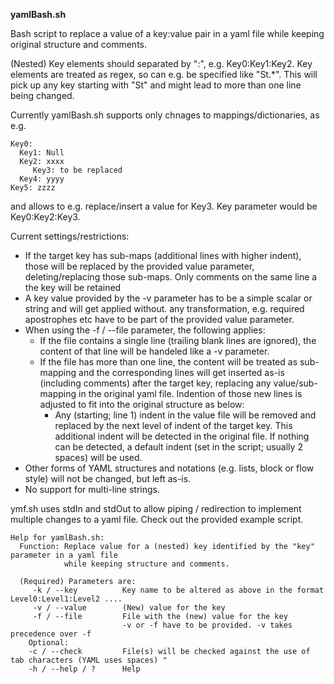 **yamlBash.sh**

Bash script to replace a value of a key:value pair in a yaml file while keeping original structure and comments.

(Nested) Key elements should separated by ":", e.g. Key0:Key1:Key2.
Key elements are treated as regex, so can e.g. be specified like "St.*". This will pick up any
key starting with "St" and might lead to more than one line being changed. 

Currently yamlBash.sh supports only chnages to mappings/dictionaries, as e.g.
	
    Key0:
      Key1: Null
      Key2: xxxx
         Key3: to be replaced
      Key4: yyyy
    Key5: zzzz


and allows to e.g. replace/insert a value for Key3. Key parameter would be Key0:Key2:Key3.

Current settings/restrictions:
- If the target key has sub-maps (additional lines with higher indent), those will be replaced by the provided value parameter, deleting/replacing those sub-maps. 
  Only comments on the same line a the key will be retained
- A key value provided by the -v parameter has to be a simple scalar or string and will get applied without. 
  any transformation, e.g. required apostrophes etc have to be part of the provided value parameter.
- When using the -f / --file parameter, the following applies:
  - If the file contains a single line (trailing blank lines are ignored), the content of that line 
    will be handeled like a -v parameter.
  - If the file has more than one line, the content will be treated as sub-mapping and the corresponding lines 
    will get inserted as-is (including comments) after the target key, replacing any value/sub-mapping in the 
    original yaml file. Indention of those new lines is adjusted to fit into the original structure as below:
      - Any (starting; line 1) indent in the value file will be removed and replaced by the next level of indent
        of the target key. This additional indent will be detected in the original file. If nothing can be detected,
        a default indent (set in the script; usually 2 spaces) will be used.   
- Other forms of YAML structures and notations (e.g. lists, block or flow style) will not be changed, 
  but left as-is.
- No support for multi-line strings. 

ymf.sh uses stdIn and stdOut to allow piping / redirection to implement multiple changes to a yaml file. Check out the provided example script.

    Help for yamlBash.sh:
      Function: Replace value for a (nested) key identified by the "key" parameter in a yaml file
                while keeping structure and comments.
    
      (Required) Parameters are:
         -k / --key          Key name to be altered as above in the format Level0:Level1:Level2 ....
         -v / --value        (New) value for the key
         -f / --file         File with the (new) value for the key
                             -v or -f have to be provided. -v takes precedence over -f
        Optional:
        -c / --check         File(s) will be checked against the use of tab characters (YAML uses spaces) "
        -h / --help / ?      Help


